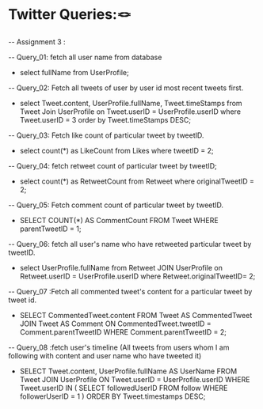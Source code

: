# Twitter Queries:🪢
-- Assignment 3 :

-- Query_01: fetch all user name from database
 - select fullName from UserProfile;

-- Query_02: Fetch all tweets of user by user id most recent tweets first.
- select Tweet.content, UserProfile.fullName, Tweet.timeStamps
from Tweet
Join UserProfile on Tweet.userID = UserProfile.userID
where Tweet.userID = 3
order by Tweet.timeStamps DESC;

-- Query_03: Fetch like count of particular tweet by tweetID.
- select count(*) as LikeCount
from Likes where tweetID = 2;

-- Query_04: fetch retweet count of particular tweet by tweetID;
- select count(*) as RetweetCount
from Retweet where originalTweetID = 2;

-- Query_05: Fetch comment count of particular tweet by tweetID.
- SELECT COUNT(*) AS CommentCount
FROM Tweet
WHERE parentTweetID = 1;


-- Query_06: fetch all user's name who have retweeted particular tweet by tweetID.
- select UserProfile.fullName 
from Retweet
JOIN UserProfile on Retweet.userID = UserProfile.userID
where Retweet.originalTweetID= 2;



-- Query_07 :Fetch all commented tweet's content for a particular tweet by tweet id.
- SELECT CommentedTweet.content
FROM Tweet AS CommentedTweet
JOIN Tweet AS Comment ON CommentedTweet.tweetID = Comment.parentTweetID
WHERE Comment.parentTweetID = 2;


-- Query_08 :fetch user's timeline (All tweets from users whom I am following with content and user name who have tweeted it)
- SELECT Tweet.content, UserProfile.fullName AS UserName
FROM Tweet
JOIN UserProfile ON Tweet.userID = UserProfile.userID
WHERE Tweet.userID IN (
   SELECT followedUserID
   FROM follow
   WHERE followerUserID = 1
)
ORDER BY Tweet.timestamps DESC;
